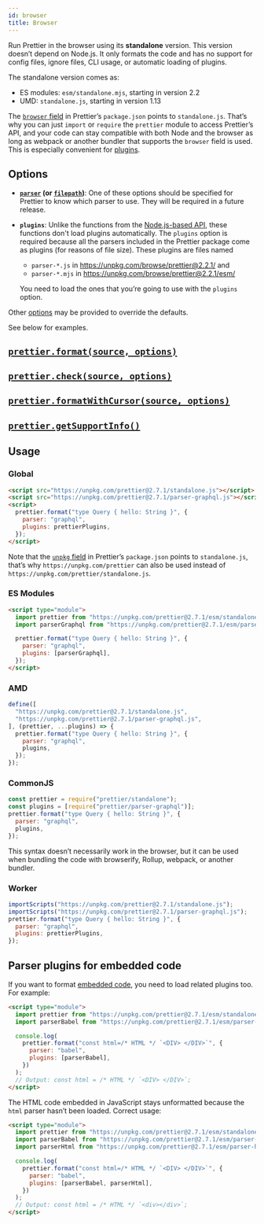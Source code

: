 ```yaml
---
id: browser
title: Browser
---
```


Run Prettier in the browser using its **standalone** version. This version doesn’t depend on Node.js. It only formats the code and has no support for config files, ignore files, CLI usage, or automatic loading of plugins.

The standalone version comes as:

- ES modules: `esm/standalone.mjs`, starting in version 2.2
- UMD: `standalone.js`, starting in version 1.13

The [`browser` field](https://github.com/defunctzombie/package-browser-field-spec) in Prettier’s `package.json` points to `standalone.js`. That’s why you can just `import` or `require` the `prettier` module to access Prettier’s API, and your code can stay compatible with both Node and the browser as long as webpack or another bundler that supports the `browser` field is used. This is especially convenient for [plugins](plugins.md).

## Options

- **[`parser`](options.md#parser) (or [`filepath`](options.md#file-path))**: One of these options should be specified for Prettier to know which parser to use. They will be required in a future release.

- **`plugins`**: Unlike the functions from the [Node.js-based API](api.md#prettierformatsource--options), these functions don't load plugins automatically. The `plugins` option is required because all the parsers included in the Prettier package come as plugins (for reasons of file size). These plugins are files named

  - `parser-*.js` in <https://unpkg.com/browse/prettier@2.2.1/> and
  - `parser-*.mjs` in <https://unpkg.com/browse/prettier@2.2.1/esm/>

  You need to load the ones that you’re going to use with the `plugins` option.

Other [options](options.md) may be provided to override the defaults.

See below for examples.

## [`prettier.format(source, options)`](api.md#prettierformatsource--options)

## [`prettier.check(source, options)`](api.md#prettierchecksource--options)

## [`prettier.formatWithCursor(source, options)`](api.md#prettierformatwithcursorsource--options)

## [`prettier.getSupportInfo()`](api.md#prettiergetsupportinfo)

## Usage

### Global

```html
<script src="https://unpkg.com/prettier@2.7.1/standalone.js"></script>
<script src="https://unpkg.com/prettier@2.7.1/parser-graphql.js"></script>
<script>
  prettier.format("type Query { hello: String }", {
    parser: "graphql",
    plugins: prettierPlugins,
  });
</script>
```

Note that the [`unpkg` field](https://unpkg.com/#examples) in Prettier’s `package.json` points to `standalone.js`, that’s why `https://unpkg.com/prettier` can also be used instead of `https://unpkg.com/prettier/standalone.js`.

### ES Modules

```html
<script type="module">
  import prettier from "https://unpkg.com/prettier@2.7.1/esm/standalone.mjs";
  import parserGraphql from "https://unpkg.com/prettier@2.7.1/esm/parser-graphql.mjs";

  prettier.format("type Query { hello: String }", {
    parser: "graphql",
    plugins: [parserGraphql],
  });
</script>
```

### AMD

```js
define([
  "https://unpkg.com/prettier@2.7.1/standalone.js",
  "https://unpkg.com/prettier@2.7.1/parser-graphql.js",
], (prettier, ...plugins) => {
  prettier.format("type Query { hello: String }", {
    parser: "graphql",
    plugins,
  });
});
```

### CommonJS

```js
const prettier = require("prettier/standalone");
const plugins = [require("prettier/parser-graphql")];
prettier.format("type Query { hello: String }", {
  parser: "graphql",
  plugins,
});
```

This syntax doesn’t necessarily work in the browser, but it can be used when bundling the code with browserify, Rollup, webpack, or another bundler.

### Worker

```js
importScripts("https://unpkg.com/prettier@2.7.1/standalone.js");
importScripts("https://unpkg.com/prettier@2.7.1/parser-graphql.js");
prettier.format("type Query { hello: String }", {
  parser: "graphql",
  plugins: prettierPlugins,
});
```

## Parser plugins for embedded code

If you want to format [embedded code](options.md#embedded-language-formatting), you need to load related plugins too. For example:

```html
<script type="module">
  import prettier from "https://unpkg.com/prettier@2.7.1/esm/standalone.mjs";
  import parserBabel from "https://unpkg.com/prettier@2.7.1/esm/parser-babel.mjs";

  console.log(
    prettier.format("const html=/* HTML */ `<DIV> </DIV>`", {
      parser: "babel",
      plugins: [parserBabel],
    })
  );
  // Output: const html = /* HTML */ `<DIV> </DIV>`;
</script>
```

The HTML code embedded in JavaScript stays unformatted because the `html` parser hasn’t been loaded. Correct usage:

```html
<script type="module">
  import prettier from "https://unpkg.com/prettier@2.7.1/esm/standalone.mjs";
  import parserBabel from "https://unpkg.com/prettier@2.7.1/esm/parser-babel.mjs";
  import parserHtml from "https://unpkg.com/prettier@2.7.1/esm/parser-html.mjs";

  console.log(
    prettier.format("const html=/* HTML */ `<DIV> </DIV>`", {
      parser: "babel",
      plugins: [parserBabel, parserHtml],
    })
  );
  // Output: const html = /* HTML */ `<div></div>`;
</script>
```
